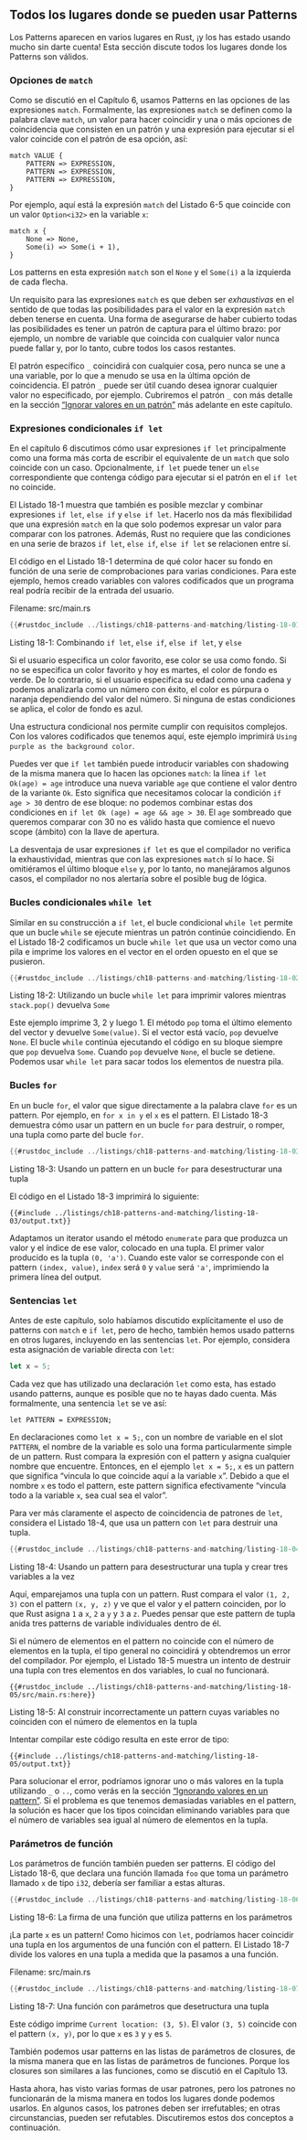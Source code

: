 ## Todos los lugares donde se pueden usar Patterns

Los Patterns aparecen en varios lugares en Rust, ¡y los has estado usando mucho
sin darte cuenta! Esta sección discute todos los lugares donde los Patterns son
válidos.

### Opciones de `match`

Como se discutió en el Capítulo 6, usamos Patterns en las opciones de las
expresiones `match`. Formalmente, las expresiones `match` se definen como la
palabra clave `match`, un valor para hacer coincidir y una o más opciones de
coincidencia que consisten en un patrón y una expresión para ejecutar si el
valor coincide con el patrón de esa opción, así:

```text
match VALUE {
    PATTERN => EXPRESSION,
    PATTERN => EXPRESSION,
    PATTERN => EXPRESSION,
}
```

Por ejemplo, aquí está la expresión `match` del Listado 6-5 que coincide con un
valor `Option<i32>` en la variable `x`:

```rust,ignore
match x {
    None => None,
    Some(i) => Some(i + 1),
}
```

Los patterns en esta expresión `match` son el `None` y el `Some(i)` a la
izquierda de cada flecha.

Un requisito para las expresiones `match` es que deben ser _exhaustivas_ en el
sentido de que todas las posibilidades para el valor en la expresión `match`
deben tenerse en cuenta. Una forma de asegurarse de haber cubierto todas las
posibilidades es tener un patrón de captura para el último brazo: por ejemplo,
un nombre de variable que coincida con cualquier valor nunca puede fallar y,
por lo tanto, cubre todos los casos restantes.

El patrón específico `_` coincidirá con cualquier cosa, pero nunca se une a una
variable, por lo que a menudo se usa en la última opción de coincidencia. El
patrón `_` puede ser útil cuando desea ignorar cualquier valor no especificado,
por ejemplo. Cubriremos el patrón `_` con más detalle en la sección [“Ignorar
valores en un patrón”][ignoring-values-in-a-pattern]<!-- ignore --> más adelante
en este capítulo.

### Expresiones condicionales `if let`

En el capítulo 6 discutimos cómo usar expresiones `if let` principalmente como
una forma más corta de escribir el equivalente de un `match` que solo coincide
con un caso. Opcionalmente, `if let` puede tener un `else` correspondiente que
contenga código para ejecutar si el patrón en el `if let` no coincide.

El Listado 18-1 muestra que también es posible mezclar y combinar expresiones
`if let`, `else if` y `else if let`. Hacerlo nos da más flexibilidad que una
expresión `match` en la que solo podemos expresar un valor para comparar con
los patrones. Además, Rust no requiere que las condiciones en una serie de
brazos `if let`, `else if`, `else if let` se relacionen entre sí.

El código en el Listado 18-1 determina de qué color hacer su fondo en función
de una serie de comprobaciones para varias condiciones. Para este ejemplo,
hemos creado variables con valores codificados que un programa real podría
recibir de la entrada del usuario.

<span class="filename">Filename: src/main.rs</span>

```rust
{{#rustdoc_include ../listings/ch18-patterns-and-matching/listing-18-01/src/main.rs}}
```

<span class="caption">Listing 18-1: Combinando
`if let`, `else if`, `else if let`, y `else`</span>

Si el usuario especifica un color favorito, ese color se usa como fondo. Si no
se especifica un color favorito y hoy es martes, el color de fondo es verde.
De lo contrario, si el usuario especifica su edad como una cadena y podemos
analizarla como un número con éxito, el color es púrpura o naranja dependiendo
del valor del número. Si ninguna de estas condiciones se aplica, el color de
fondo es azul.

Una estructura condicional nos permite cumplir con requisitos complejos.
Con los valores codificados que tenemos aquí, este ejemplo imprimirá `Using
purple as the background color`.

Puedes ver que `if let` también puede introducir variables con shadowing de la
misma manera que lo hacen las opciones `match`: la línea `if let Ok(age) =
age` introduce una nueva variable `age` que contiene el valor dentro de la
variante `Ok`. Esto significa que necesitamos colocar la condición `if age > 30`
dentro de ese bloque: no podemos combinar estas dos condiciones en `if let Ok
(age) = age && age > 30`. El `age` sombreado que queremos comparar con 30 no es
válido hasta que comience el nuevo scope (ámbito) con la llave de apertura.

La desventaja de usar expresiones `if let` es que el compilador no verifica la
exhaustividad, mientras que con las expresiones `match` sí lo hace. Si
omitiéramos el último bloque `else` y, por lo tanto, no manejáramos algunos
casos, el compilador no nos alertaría sobre el posible bug de lógica.

### Bucles condicionales `while let`

Similar en su construcción a `if let`, el bucle condicional `while let` permite
que un bucle `while` se ejecute mientras un patrón continúe coincidiendo. En
el Listado 18-2 codificamos un bucle `while let` que usa un vector como una
pila e imprime los valores en el vector en el orden opuesto en el que se
pusieron.

```rust
{{#rustdoc_include ../listings/ch18-patterns-and-matching/listing-18-02/src/main.rs:here}}
```

<span class="caption">Listing 18-2: Utilizando un bucle `while let` para
imprimir valores mientras `stack.pop()` devuelva `Some`</span>

Este ejemplo imprime 3, 2 y luego 1. El método `pop` toma el último elemento
del vector y devuelve `Some(value)`. Si el vector está vacío, `pop` devuelve
`None`. El bucle `while` continúa ejecutando el código en su bloque siempre que
`pop` devuelva `Some`. Cuando `pop` devuelve `None`, el bucle se detiene.
Podemos usar `while let` para sacar todos los elementos de nuestra pila.

### Bucles `for`

En un bucle `for`, el valor que sigue directamente a la palabra clave `for` es
un pattern. Por ejemplo, en `for x in y` el `x` es el pattern. El Listado 18-3
demuestra cómo usar un pattern en un bucle `for` para destruir, o romper, una
tupla como parte del bucle `for`.

```rust
{{#rustdoc_include ../listings/ch18-patterns-and-matching/listing-18-03/src/main.rs:here}}
```

<span class="caption">Listing 18-3: Usando un pattern en un bucle `for` para
desestructurar una tupla</span>

El código en el Listado 18-3 imprimirá lo siguiente:

```console
{{#include ../listings/ch18-patterns-and-matching/listing-18-03/output.txt}}
```

Adaptamos un iterator usando el método `enumerate` para que produzca un valor y
el índice de ese valor, colocado en una tupla. El primer valor producido es la
tupla `(0, 'a')`. Cuando este valor se corresponde con el pattern `(index,
value)`, `index` será `0` y `value` será `'a'`, imprimiendo la primera línea
del output.

### Sentencias `let`

Antes de este capítulo, solo habíamos discutido explícitamente el uso de
patterns con `match` e `if let`, pero de hecho, también hemos usado patterns
en otros lugares, incluyendo en las sentencias `let`. Por ejemplo, considera
esta asignación de variable directa con `let`:

```rust
let x = 5;
```

Cada vez que has utilizado una declaración `let` como esta, has estado usando
patterns, aunque es posible que no te hayas dado cuenta. Más formalmente, una
sentencia `let` se ve así:

```text
let PATTERN = EXPRESSION;
```

En declaraciones como `let x = 5;`, con un nombre de variable en el slot
`PATTERN`, el nombre de la variable es solo una forma particularmente simple de
un pattern. Rust compara la expresión con el pattern y asigna cualquier nombre
que encuentre. Entonces, en el ejemplo `let x = 5;`, `x` es un pattern que
significa “vincula lo que coincide aquí a la variable `x`”. Debido a que el
nombre `x` es todo el pattern, este pattern significa efectivamente “vincula
todo a la variable `x`, sea cual sea el valor”.

Para ver más claramente el aspecto de coincidencia de patrones de `let`,
considera el Listado 18-4, que usa un pattern con `let` para destruir una
tupla.

```rust
{{#rustdoc_include ../listings/ch18-patterns-and-matching/listing-18-04/src/main.rs:here}}
```

<span class="caption">Listing 18-4: Usando un pattern para desestructurar una
tupla y crear tres variables a la vez</span>

Aquí, emparejamos una tupla con un pattern. Rust compara el valor `(1, 2, 3)`
con el pattern `(x, y, z)` y ve que el valor y el pattern coinciden, por lo que
Rust asigna `1` a `x`, `2` a `y` y `3` a `z`. Puedes pensar que este pattern de
tupla anida tres patterns de variable individuales dentro de él.

Si el número de elementos en el pattern no coincide con el número de elementos
en la tupla, el tipo general no coincidirá y obtendremos un error del
compilador. Por ejemplo, el Listado 18-5 muestra un intento de destruir una
tupla con tres elementos en dos variables, lo cual no funcionará.

```rust,ignore,does_not_compile
{{#rustdoc_include ../listings/ch18-patterns-and-matching/listing-18-05/src/main.rs:here}}
```

<span class="caption">Listing 18-5: Al construir incorrectamente un pattern
cuyas variables no coinciden con el número de elementos en la tupla</span>

Intentar compilar este código resulta en este error de tipo:

```console
{{#include ../listings/ch18-patterns-and-matching/listing-18-05/output.txt}}
```

Para solucionar el error, podríamos ignorar uno o más valores en la tupla
utilizando `_` o `..`, como verás en la sección [“Ignorando valores en un
pattern”][ignoring-values-in-a-pattern]<!-- ignore -->. Si el problema es que
tenemos demasiadas variables en el pattern, la solución es hacer que los tipos
coincidan eliminando variables para que el número de variables sea igual al
número de elementos en la tupla.

### Parámetros de función

Los parámetros de función también pueden ser patterns. El código del Listado
18-6, que declara una función llamada `foo` que toma un parámetro llamado `x`
de tipo `i32`, debería ser familiar a estas alturas.

```rust
{{#rustdoc_include ../listings/ch18-patterns-and-matching/listing-18-06/src/main.rs:here}}
```

<span class="caption">Listing 18-6: La firma de una función que utiliza
patterns en los parámetros</span>

¡La parte `x` es un pattern! Como hicimos con `let`, podríamos hacer coincidir
una tupla en los argumentos de una función con el pattern. El Listado 18-7
divide los valores en una tupla a medida que la pasamos a una función.

<span class="filename">Filename: src/main.rs</span>

```rust
{{#rustdoc_include ../listings/ch18-patterns-and-matching/listing-18-07/src/main.rs}}
```

<span class="caption">Listing 18-7: Una función con parámetros que desetructura
una tupla</span>

Este código imprime `Current location: (3, 5)`. El valor `(3, 5)` coincide con
el pattern `(x, y)`, por lo que `x` es `3` y `y` es `5`.

También podemos usar patterns en las listas de parámetros de closures, de la
misma manera que en las listas de parámetros de funciones. Porque los closures
son similares a las funciones, como se discutió en el Capítulo 13.

Hasta ahora, has visto varias formas de usar patrones, pero los patrones no
funcionarán de la misma manera en todos los lugares donde podemos usarlos. En
algunos casos, los patrones deben ser irrefutables; en otras circunstancias,
pueden ser refutables. Discutiremos estos dos conceptos a continuación.

[ignoring-values-in-a-pattern]: ch18-03-pattern-syntax.html#ignorando-valores-en-un-patron
